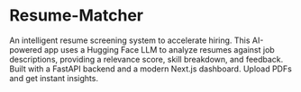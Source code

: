 # Resume-Matcher
An intelligent resume screening system to accelerate hiring. This AI-powered app uses a Hugging Face LLM to analyze resumes against job descriptions, providing a relevance score, skill breakdown, and feedback. Built with a FastAPI backend and a modern Next.js dashboard. Upload PDFs and get instant insights.
